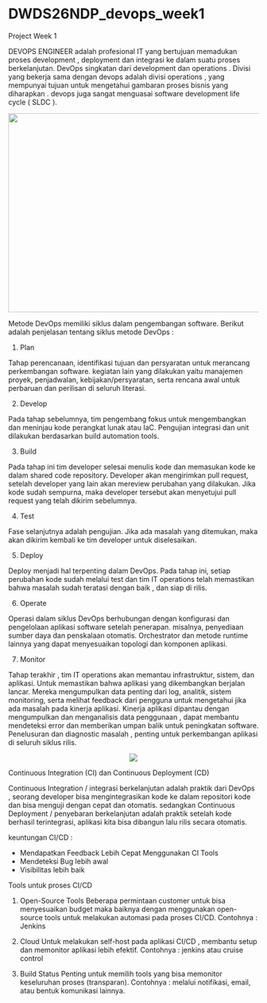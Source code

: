 # DWDS26NDP_devops_week1
Project Week 1

DEVOPS ENGINEER adalah profesional IT yang bertujuan memadukan proses development , deployment dan integrasi ke dalam suatu proses berkelanjutan.
DevOps singkatan dari development dan operations . Divisi yang bekerja sama dengan devops adalah divisi operations , yang mempunyai tujuan untuk 
mengetahui gambaran proses bisnis yang diharapkan . devops juga sangat menguasai software development life cycle ( SLDC ).


<p align="center">
  <img src="https://user-images.githubusercontent.com/90564871/133935923-10bfd508-9da8-4880-b33c-d97e8a567a41.png"Sublime's custom image" height="400" width="600" />
</p>

                                                                                                                         
Metode DevOps memiliki siklus dalam pengembangan software. Berikut adalah penjelasan tentang siklus metode DevOps :

1. Plan

Tahap perencanaan, identifikasi tujuan dan persyaratan untuk merancang perkembangan software. kegiatan lain yang dilakukan yaitu
manajemen proyek, penjadwalan, kebijakan/persyaratan, serta rencana awal untuk perbaruan dan perilisan di seluruh literasi.

2. Develop

Pada tahap sebelumnya, tim pengembang fokus untuk mengembangkan dan meninjau kode perangkat lunak atau IaC. Pengujian integrasi dan
unit dilakukan berdasarkan build automation tools.

3. Build
                                                                                                                          
Pada tahap ini tim developer selesai menulis kode dan  memasukan kode ke dalam shared code repository. Developer akan mengirimkan pull request,
setelah developer yang lain akan mereview perubahan yang dilakukan. Jika kode sudah sempurna, maka developer tersebut akan menyetujui 
pull request yang telah dikirim sebelumnya.
                                                                                                                          
4.	Test
                                                                                                                          
Fase selanjutnya adalah pengujian. Jika ada masalah yang ditemukan, maka akan dikirim kembali ke tim developer untuk diselesaikan.

5.	Deploy
                                                                                                                          
Deploy menjadi hal terpenting dalam DevOps. Pada tahap ini, setiap perubahan kode sudah melalui test dan tim IT operations telah
memastikan bahwa masalah sudah teratasi dengan baik , dan siap di rilis.

6. Operate

Operasi dalam siklus DevOps berhubungan dengan konfigurasi dan pengelolaan aplikasi software setelah penerapan. misalnya, 
penyediaan sumber daya dan penskalaan otomatis. Orchestrator dan metode runtime lainnya yang dapat menyesuaikan topologi dan komponen aplikasi.

7. Monitor
                                                                                                                          
Tahap terakhir , tim IT operations akan memantau infrastruktur, sistem, dan aplikasi. Untuk memastikan bahwa aplikasi yang dikembangkan berjalan lancar.
Mereka mengumpulkan data penting dari log, analitik, sistem monitoring, serta melihat feedback dari pengguna untuk mengetahui jika ada masalah 
pada kinerja aplikasi. Kinerja aplikasi dipantau dengan mengumpulkan dan menganalisis data penggunaan , dapat membantu mendeteksi error dan
memberikan umpan balik untuk peningkatan software. Penelusuran dan diagnostic masalah , penting untuk perkembangan aplikasi di seluruh siklus rilis.
                                                                                                                          
                                                                                                                          
<p align="center">
  <img src="https://user-images.githubusercontent.com/90564871/133939571-98606807-5016-4d5a-9eea-fc7391c96590.jpg"Sublime's custom image"/>
</p>
                                                                                                                                         

Continuous Integration (CI) dan Continuous Deployment (CD)
                                                                                                                          
Continuous Integration / integrasi berkelanjutan adalah praktik dari DevOps , seorang developer bisa mengintegrasikan kode ke dalam repositori kode
dan bisa menguji dengan cepat dan otomatis. sedangkan Continuous Deployment / penyebaran berkelanjutan adalah praktik setelah kode berhasil terintegrasi, 
aplikasi kita bisa dibangun lalu rilis secara otomatis.
                                                                                                                          
keuntungan CI/CD : 
-   Mendapatkan Feedback Lebih Cepat Menggunakan CI Tools
-   Mendeteksi Bug lebih awal
-   Visibilitas lebih baik
                                                                                                               
Tools untuk proses CI/CD

1. Open-Source Tools
Beberapa permintaan customer untuk bisa menyesuaikan budget maka baiknya dengan menggunakan open-source tools untuk melakukan automasi pada proses CI/CD. 
Contohnya : Jenkins

2. Cloud
Untuk melakukan self-host pada aplikasi CI/CD , membantu setup dan memonitor aplikasi lebih efektif.
Contohnya : jenkins atau cruise control

3. Build Status
Penting untuk memilih tools yang bisa memonitor keseluruhan proses (transparan).
Contohnya : melalui notifikasi, email, atau bentuk komunikasi lainnya.
                                                                                                                                         
                                                                                                                                         
